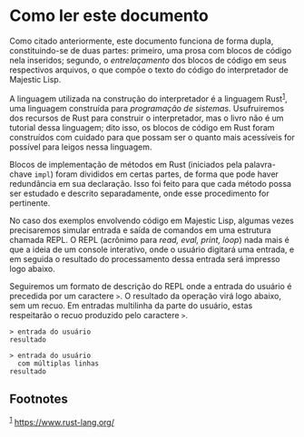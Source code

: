 # Como ler este documento

Como citado anteriormente, este documento funciona de forma dupla, constituindo-se de duas partes: primeiro, uma prosa com blocos de código nela inseridos; segundo, o *entrelaçamento* dos blocos de código em seus respectivos arquivos, o que compõe o texto do código do interpretador de Majestic Lisp.

A linguagem utilizada na construção do interpretador é a linguagem Rust<sup><a id="fnr.1" class="footref" href="#fn.1" role="doc-backlink">1</a></sup>, uma linguagem construída para *programação de sistemas*. Usufruiremos dos recursos de Rust para construir o interpretador, mas o livro não é um tutorial dessa linguagem; dito isso, os blocos de código em Rust foram construídos com cuidado para que possam ser o quanto mais acessíveis for possível para leigos nessa linguagem.

Blocos de implementação de métodos em Rust (iniciados pela palavra-chave `impl`) foram divididos em certas partes, de forma que pode haver redundância em sua declaração. Isso foi feito para que cada método possa ser estudado e descrito separadamente, onde esse procedimento for pertinente.

No caso dos exemplos envolvendo código em Majestic Lisp, algumas vezes precisaremos simular entrada e saída de comandos em uma estrutura chamada REPL. O REPL (acrônimo para *read, eval, print, loop*) nada mais é que a ideia de um console interativo, onde o usuário digitará uma entrada, e em seguida o resultado do processamento dessa entrada será impresso logo abaixo.

Seguiremos um formato de descrição do REPL onde a entrada do usuário é precedida por um caractere `>`. O resultado da operação virá logo abaixo, sem um recuo. Em entradas multilinha da parte do usuário, estas respeitarão o recuo produzido pelo caractere `>`.

```
> entrada do usuário
resultado

> entrada do usuário
  com múltiplas linhas
resultado
```

## Footnotes

<sup><a id="fn.1" class="footnum" href="#fnr.1">1</a></sup> <https://www.rust-lang.org/>